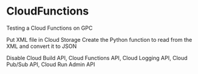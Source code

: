 # CloudFunctions
Testing a Cloud Functions on GPC

Put XML file in Cloud Storage
Create the Python function to read from the XML and convert it to JSON

Disable Cloud Build API, Cloud Functions API, Cloud Logging API, Cloud Pub/Sub API, Cloud Run Admin API
